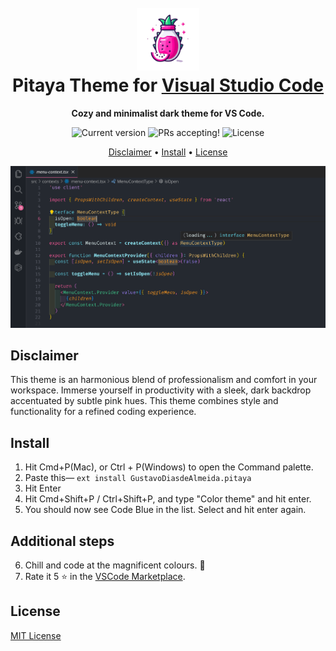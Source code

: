 <h1 align="center">
  <br>
  <img src="./icon.png" alt="Omni Owl Logo" width="100">
  <br>
  Pitaya Theme for <a href="https://code.visualstudio.com/">Visual Studio Code</a>
  <br>
</h1>

<p align="center">
  <strong>Cozy and minimalist dark theme for VS Code.</strong>
</p>

<p align="center">
  <img src="https://img.shields.io/badge/version-0.0.13-%23DA70D6.svg" alt="Current version" />
  <img src="https://img.shields.io/badge/PRs-accepting-%23DA70D6.svg" alt="PRs accepting!" />
  <img alt="License" src="https://img.shields.io/badge/license-MIT-%23DA70D6">
</p>

<p align="center">
  <a href="#disclaimer">Disclaimer</a> •
  <a href="#install">Install</a> •
  <a href="#license">License</a>
</p>

<p align="center">
  <img alt="Omni Owl screenshot for Visual Studio Code" src="./screenshots/preview.png">
</p>

## Disclaimer

This theme is an harmonious blend of professionalism and comfort in your workspace. Immerse yourself in productivity with a sleek, dark backdrop accentuated by subtle pink hues. This theme combines style and functionality for a refined coding experience.

## Install

1. Hit Cmd+P(Mac), or Ctrl + P(Windows) to open the Command palette.
2. Paste this— `ext install GustavoDiasdeAlmeida.pitaya`
3. Hit Enter
4. Hit Cmd+Shift+P / Ctrl+Shift+P, and type "Color theme" and hit enter.
5. You should now see Code Blue in the list. Select and hit enter again.

## Additional steps

6. Chill and code at the magnificent colours. 🤩
7. Rate it 5 ⭐ in the [VSCode Marketplace](https://marketplace.visualstudio.com/items?itemName=GustavoDiasdeAlmeida.pitaya).

## License

[MIT License](./LICENSE.md)